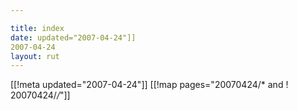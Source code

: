 ```yaml
---

title: index
date: updated="2007-04-24"]]
2007-04-24
layout: rut
---
```


[[!meta updated="2007-04-24"]]
[[!map pages="20070424/* and ! 20070424/*/*"]]
